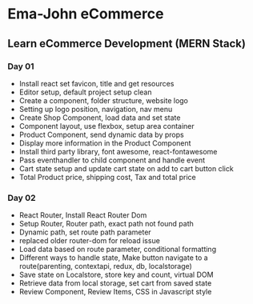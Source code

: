# Ema-John eCommerce
## Learn eCommerce Development (MERN Stack)

### Day 01
- Install react set favicon, title and get resources
- Editor setup, default project setup clean
- Create a component, folder structure, website logo
- Setting up logo position, navigation, nav menu
- Create Shop Component, load data and set state
- Component layout, use flexbox, setup area container
- Product Component, send dynamic data by props
- Display more information in the Product Component
- Install third party library, font awesome, react-fontawesome
- Pass eventhandler to child component and handle event
- Cart state setup and update cart state on add to cart button click
- Total Product price, shipping cost, Tax and total price

### Day 02
- React Router, Install React Router Dom
- Setup Router, Router path, exact path not found path
- Dynamic path, set route path parameter
- replaced older router-dom for reload issue
- Load data based on route parameter, conditional formatting
- Different ways to handle state, Make button navigate to a route(parenting, contextapi, redux, db, localstorage)
- Save state on Localstore, store key and count, virtual DOM
- Retrieve data from local storage, set cart from saved state
- Review Component, Review Items, CSS in Javascript style